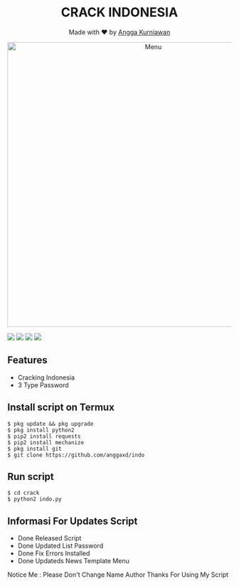 <h1 align="center">
  CRACK INDONESIA
</h1>
</div>
<p align="center">
  Made with ❤️ by <a href="https://github.com/anggaxd">Angga Kurniawan</a>
</p>
<p align="center">
 <img src="https://raw.githubusercontent.com/anggaxd/indo/master/20200919_153421.png" width="640" title="Menu" alt="Menu">
</p>

   ![](https://img.shields.io/badge/Language-2-blue) ![](https://img.shields.io/badge/Python-2.7-green) ![](https://img.shields.io/badge/Size-10.3Kb-orange) ![](https://img.shields.io/badge/Relase-20-08-20-brightgreen)

## Features
* Cracking Indonesia
* 3 Type Password

## Install script on Termux
```
$ pkg update && pkg upgrade
$ pkg install python2
$ pip2 install requests
$ pip2 install mechanize
$ pkg install git
$ git clone https://github.com/anggaxd/indo
```

## Run script
```
$ cd crack
$ python2 indo.py
```

## Informasi For Updates Script
* Done Released Script
* Done Updated List Password
* Done Fix Errors Installed
* Done Updateds News Template Menu

Notice Me : Please Don't Change Name Author
Thanks For Using My Script
